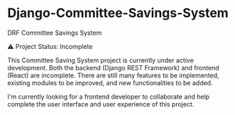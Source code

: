 # Django-Committee-Savings-System
DRF Committee Savings System 

⚠️ Project Status: Incomplete

This Committee Saving System project is currently under active development. Both the backend (Django REST Framework) and frontend (React) are incomplete.
There are still many features to be implemented, existing modules to be improved, and new functionalities to be added.

I'm currently looking for a frontend developer to collaborate and help complete the user interface and user experience of this project.